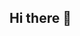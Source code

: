 ## Hi there 👋

<!--
**analu1304/analu1304** is a ✨ _special_ ✨ repository because its `README.md` (this file) appears on your GitHub profile.

Here are some ideas to get you started:

eu sou a ana e eu estou no primeiro ano do ensino médio
no momento estou estudando pensamento computacional
gosto muito de músicas e fotografias 🎵 📸

